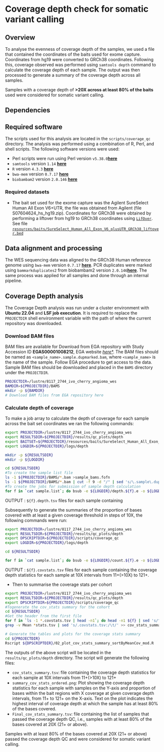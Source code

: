 # Coverage depth check for somatic variant calling	

## Overview

To analyse the evenness of coverage depth of the samples, we used a file that contained the coordinates of the baits used for exome capture. Coordinates from hg19 were converted to GRCh38 coordinates. Following this, coverage observed was performed using `samtools depth` command to calculate the coverage depth of each sample. The output was then processed to generate a summary of the coverage depth across all samples.

Samples with a coverage depth of **>20X across at least 80% of the baits** used were considered for somatic variant calling. 

## Dependencies

## Required software

The scripts used for this analysis are located in the `scripts/coverage_qc` directory. The analysis was performed using a combination of R, Perl, and shell scripts. The following software versions were used:

- Perl scripts were run using Perl version `v5.38.0`[**here**](https://www.perl.org/)
- `samtools` version `1.14` [**here**](https://www.htslib.org/)
- `R` version `4.3.3` [**here**](https://www.r-project.org/)
- `bwa-mem` version `0.7.17` [**here**](https://github.com/lh3/bwa)
- `biobambam2` version `2.0.146` [**here**](https://github.com/gt1/biobambam2)

### Required datasets

- The bait set used for the exome capture was the Agilent SureSelect Human All Exon V6+UTR, the file was obtained from Agilent (file S07604624_hs_hg19.zip). Coordinates for GRCh38 were obtained by performing a liftover from hg19 to GRCh38 coordinates using [`LifOver`](https://genome.ucsc.edu/cgi-bin/hgLiftOver). See file [`resources/baits/SureSelect_Human_All_Exon_V6_plusUTR_GRCh38_liftover.bed`](resources/baits/SureSelect_Human_All_Exon_V6_plusUTR_GRCh38_liftover.bed) 

## Data alignment and processing

The WES sequencing data was aligned to the GRCh38 Human reference genome using `bwa-mem` version `0.7.17` [**here**](https://github.com/lh3/bwa). PCR duplicates were marked using `bammarkduplicates2` from biobambam2 version `2.0.146`[**here**](https://github.com/gt1/biobambam2). The same process was applied for all samples and done through an internal pipeline.


## Coverage Depth analysis

The Coverage Depth analysis was run under a cluster environment with **Ubuntu 22.04** and **LSF job execution**. It is required to replace the `PROJECTDIR` shell environment variable with the path of where the current repository was downloaded. 

### Download BAM files 

BAM files are available for Download from EGA repository with Study Accession ID **EGAS00001008212**, EGA website [*here**](https://ega-archive.org/).  The BAM files should be named as `<sample_name>.sample.dupmarked.bam`, where `<sample_name>` is the name of the sample. Follow EGA procedure to get access to the data.  Sample BAM files should be downloaded and placed in the `BAMS` directory under the `PROJECTDIR`.

```bash
PROJECTDIR=/lustre/8117_2744_ivo_cherry_angioma_wes
BAMDIR=${PROJECTDIR}/BAMS
mkdir -p ${BAMDIR}
# Download BAM files from EGA repository here
```

### Calculate depth of coverage

To make a job array to calculate the depth of coverage for each sample across the bait set coordinates we ran the following commands:

```bash
export PROJECTDIR=/lustre/8117_2744_ivo_cherry_angioma_wes
export RESULTSDIR=${PROJECTDIR}/results/qc_plots/depth
export BAITSET=${PROJECTDIR}/resources/baits/SureSelect_Human_All_Exon_V6_plusUTR_GRCh38_liftover.bed
export LOGDIR=${PROJECTDIR}/logs/depth

mkdir -p ${RESULTSDIR}
mkdir -p ${LOGDIR}

cd ${RESULTSDIR}
#To create the sample list file 
ls -1 ${PROJECTDIR}/BAMS/*.bam >sample_bams.fofn
ls -1 ${PROJECTDIR}/BAMS/*.bam | cut -f 9 -d "/" | sed 's/\.sample\.dupmarked\.bam//' >sample.list
#To create the jobs for submission of sample depth calculation
for f in `cat sample.list`; do bsub -e ${LOGDIR}/depth.${f}.e -o ${LOGDIR}/depth.${f}.o -n 2 -M2000 -R"select[mem>2000] rusage[mem=2000]" "samtools depth -a -b ${BAITSET} -o ${f}.depth.tsv -J -s -@ 2 ${PROJECTDIR}/BAMS/${f}.sample.dupmarked.bam"; done
```
OUTPUT : `${f}.depth.tsv` files for each sample containing 

Subsequently to generate the summaries of the proportion of bases covered with at least a given coverage threshold in steps of 10X, the following commands were run:

```bash
export PROJECTDIR=/lustre/8117_2744_ivo_cherry_angioma_wes
export RESULTSDIR=${PROJECTDIR}/results/qc_plots/depth
export DPSCRIPTDIR=${PROJECTDIR}/scripts/coverage_qc
export LOGDIR=${PROJECTDIR}/logs/depth

cd ${RESULTSDIR}

for f in `cat sample.list`; do bsub -e ${LOGDIR}/count.${f}.e -o ${LOGDIR}/count.${f}.o -M2000 -R"select[mem>2000] rusage[mem=2000]" -q small "${DPSCRIPTDIR}/count_region_coverage.pl ${f}.depth.tsv > ${f}.covstats.tsv"; done
```
OUTPUT : `${f}.covstats.tsv` files for each sample containing the coverage depth statistics for each sample at 10X intervals from 11+(>10X) to 121+.

- Then to summarise the coverage stats per cohort

```bash
export PROJECTDIR=/lustre/8117_2744_ivo_cherry_angioma_wes
export RESULTSDIR=${PROJECTDIR}/results/qc_plots/depth
export DPSCRIPTDIR=${PROJECTDIR}/scripts/coverage_qc
#Togenerate the cov_stats summary for the cohort
cd ${RESULTSDIR}
#Get the header from the first file
for f in `ls -1 *.covstats.tsv | head -n1`; do head -n1 ${f} | sed 's/^11/Sample\t11/' >cov_stats_summary.tsv; done
grep -v Mean *stats.tsv | sed 's/.covstats.tsv:/\t/' >> cov_stats_summary.tsv

# Generate the tables and plots for the coverage stats summary
cd ${PROJECTDIR}
Rscript ${DPSCRIPTDIR}/02_plot_cov_stats_summary_sortByMeanCov_mod.R
```
The outputs of the above script will be located in the `results/qc_plots/depth` directory. The script will generate the following files:

- `cov_stats_summary.tsv`: file containing the coverage depth statistics for each sample at 10X intervals from 11+(>10X) to 121+
- `summary_cov_stats_ordered.png`: Plot showing the coverage depth statistics for each sample with samples on the Y-axis and proportion of bases within the bait regions with X coverage at given coverage depth intervals, from 11+ to 121+ on the X-axis. Text on the plot indicates the highest interval of coverage depth at which the sample has at least 80% of the bases covered. 
- `Final_cov_stats_summary.tsv`: file containing the list of samples that passed the coverage depth QC, i.e., samples with at least 80% of the bases covered at 20X (21+ or above).

Samples with at least 80% of the bases covered at 20X (21+ or above) passed the coverage depth QC and were considered for somatic variant calling.